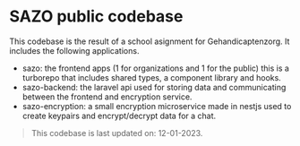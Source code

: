 # SAZO public codebase
This codebase is the result of a school asignment for Gehandicaptenzorg. It includes the following applications.
- sazo: the frontend apps (1 for organizations and 1 for the public)
    this is a turborepo that includes shared types, a component library and hooks.
- sazo-backend: the laravel api used for storing data and communicating between the frontend and encryption service.
- sazo-encryption: a small encryption microservice made in nestjs used to create keypairs and encrypt/decrypt data for a chat.

> This codebase is last updated on: 12-01-2023.
